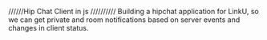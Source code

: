 //////Hip Chat Client in js //////////
Building a hipchat application for LinkU, so we can get private and room notifications based on server events and changes in client status.